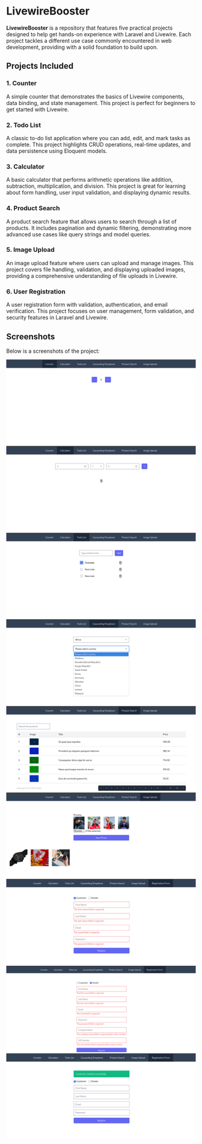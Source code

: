 # LivewireBooster

**LivewireBooster** is a repository that features five practical projects designed to help get hands-on experience with Laravel and Livewire. Each project tackles a different use case commonly encountered in web development, providing with a solid foundation to build upon.

## Projects Included

### 1. Counter
A simple counter that demonstrates the basics of Livewire components, data binding, and state management. This project is perfect for beginners to get started with Livewire.

### 2. Todo List
A classic to-do list application where you can add, edit, and mark tasks as complete. This project highlights CRUD operations, real-time updates, and data persistence using Eloquent models.

### 3. Calculator
A basic calculator that performs arithmetic operations like addition, subtraction, multiplication, and division. This project is great for learning about form handling, user input validation, and displaying dynamic results.

### 4. Product Search
A product search feature that allows users to search through a list of products. It includes pagination and dynamic filtering, demonstrating more advanced use cases like query strings and model queries.

### 5. Image Upload
An image upload feature where users can upload and manage images. This project covers file handling, validation, and displaying uploaded images, providing a comprehensive understanding of file uploads in Livewire.

### 6. User Registration
A user registration form with validation, authentication, and email verification. This project focuses on user management, form validation, and security features in Laravel and Livewire.

## Screenshots
Below is a screenshots of the project:

![Screenshot1](public/screenshots/screenshot1.png)
![Screenshot2](public/screenshots/screenshot2.png)
![Screenshot3](public/screenshots/screenshot3.png)
![Screenshot4](public/screenshots/screenshot4.png)
![Screenshot5](public/screenshots/screenshot5.png)
![Screenshot8](public/screenshots/screenshot8.png)
![Screenshot10](public/screenshots/screenshot10.png)
![Screenshot11](public/screenshots/screenshot11.png)
![Screenshot9](public/screenshots/screenshot9.png)
